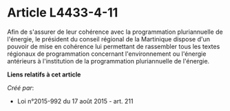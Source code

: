 # Article L4433-4-11

Afin de s'assurer de leur cohérence avec la programmation pluriannuelle de l'énergie, le président du conseil régional de la
Martinique dispose d'un pouvoir de mise en cohérence lui permettant de rassembler tous les textes régionaux de programmation
concernant l'environnement ou l'énergie antérieurs à l'institution de la programmation pluriannuelle de l'énergie.

**Liens relatifs à cet article**

_Créé par_:

  - Loi n°2015-992 du 17 août 2015 - art. 211
